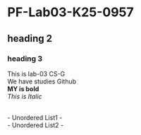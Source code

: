 # PF-Lab03-K25-0957 
## heading 2
### heading 3

This is lab-03 CS-G
<br/>
We have studies Github
<br/>
**MY is bold**
<br/>
_This is Italic_

<br/>
- Unordered List1
- <br/>
- Unordered List2
- 
